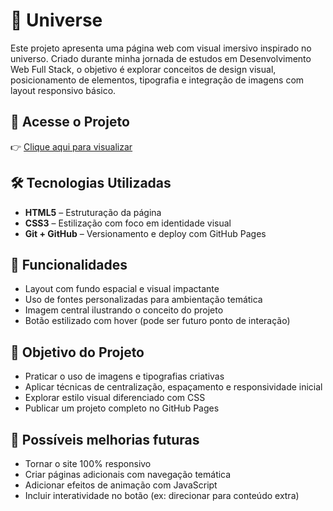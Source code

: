 # 🌌 Universe

Este projeto apresenta uma página web com visual imersivo inspirado no universo. Criado durante minha jornada de estudos em Desenvolvimento Web Full Stack, o objetivo é explorar conceitos de design visual, posicionamento de elementos, tipografia e integração de imagens com layout responsivo básico.

## 🔗 Acesse o Projeto

👉 [Clique aqui para visualizar](https://jaqueline-gotardi.github.io/Universe/)

## 🛠️ Tecnologias Utilizadas

- **HTML5** – Estruturação da página
- **CSS3** – Estilização com foco em identidade visual
- **Git + GitHub** – Versionamento e deploy com GitHub Pages

## 🎨 Funcionalidades

- Layout com fundo espacial e visual impactante
- Uso de fontes personalizadas para ambientação temática
- Imagem central ilustrando o conceito do projeto
- Botão estilizado com hover (pode ser futuro ponto de interação)

## 🎯 Objetivo do Projeto

- Praticar o uso de imagens e tipografias criativas
- Aplicar técnicas de centralização, espaçamento e responsividade inicial
- Explorar estilo visual diferenciado com CSS
- Publicar um projeto completo no GitHub Pages

## 🚀 Possíveis melhorias futuras

- Tornar o site 100% responsivo
- Criar páginas adicionais com navegação temática
- Adicionar efeitos de animação com JavaScript 
- Incluir interatividade no botão (ex: direcionar para conteúdo extra)
